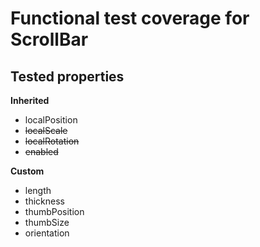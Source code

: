 # Functional test coverage for ScrollBar
## Tested properties

**Inherited**
- localPosition
- ~~localScale~~
- ~~localRotation~~
- ~~enabled~~

**Custom**
- length
- thickness
- thumbPosition
- thumbSize
- orientation
